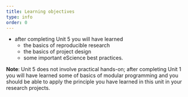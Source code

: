 ```yaml
---
title: Learning objectives
type: info
order: 0
---
```

- after completing Unit 5 you will have learned 
  - the basics of reproducible research 
  - the basics of project design 
  - some important eScience best practices. 

 **Note**: Unit 5 does not involve practical hands-on; after completing Unit 1 you will have learned some of basics of modular programming and you should be able to apply the principle you have learned in this unit in your research projects.  

